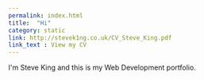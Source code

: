 ```yaml
---
permalink: index.html
title:  "Hi"
category: static
link: http://stevek1ng.co.uk/CV_Steve_King.pdf
link_text : View my CV
---
```


I'm Steve King and this is my Web Development portfolio.
